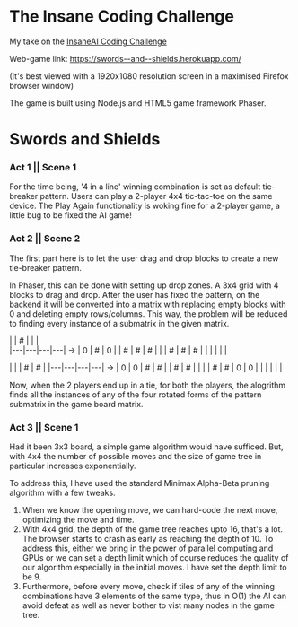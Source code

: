 # The Insane Coding Challenge

My take on the <a href="https://github.com/terabithian007/InsaneCodingChallenge">
InsaneAI Coding Challenge</a>

Web-game link: https://swords--and--shields.herokuapp.com/

(It's best viewed with a 1920x1080 resolution screen in a maximised Firefox browser window)

The game is built using Node.js and HTML5 game framework Phaser.

# Swords and Shields

### Act 1 || Scene 1

For the time being, '4 in a line' winning combination is set as default tie-breaker pattern. Users can play a 2-player 4x4 tic-tac-toe on the same device. The Play Again functionality is woking fine for a 2-player game, a little bug to be fixed the AI game!

### Act 2 || Scene 2

The first part here is to let the user drag and drop blocks to create a new tie-breaker pattern.

In Phaser, this can be done with setting up drop zones. A 3x4 grid with 4 blocks to drag and drop. After the user has fixed the pattern, on the backend it will be converted into a matrix with replacing empty blocks with 0 and deleting empty rows/columns. This way, the problem will be reduced to finding every instance of a submatrix in the given matrix.

|   | # |   |   |            
|---|---|---|---|     ->      | 0 | # | 0 |
| # | # | # |   |             | # | # | # |
|   |   |   |   |

|   |   | # | # |
|---|---|---|---|    ->       | 0 | 0 | # | # |
| # | # |   |   |             | # | # | 0 | 0 |
|   |   |   |   |

Now, when the 2 players end up in a tie, for both the players, the alogrithm finds all the instances of any of the four rotated forms of the pattern submatrix in the game board matrix.

### Act 3 || Scene 1

Had it been 3x3 board, a simple game algorithm would have sufficed. But, with 4x4 the number of possible moves and the size of game tree in particular increases exponentially.

To address this, I have used the standard Minimax Alpha-Beta pruning algorithm with a few tweaks.
1. When we know the opening move, we can hard-code the next move, optimizing the move and time.
2. With 4x4 grid, the depth of the game tree reaches upto 16, that's a lot. The browser starts to crash as early as reaching the depth of 10. To address this, either we bring in the power of parallel computing and GPUs or we can set a depth limit which of course reduces the quality of our algorithm especially in the initial moves. I have set the depth limit to be 9.
3. Furthermore, before every move, check if tiles of any of the winning combinations have 3 elements of the same type, thus in O(1) the AI can avoid defeat as well as never bother to vist many nodes in the game tree.
